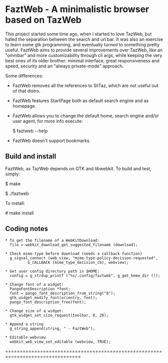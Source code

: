 FaztWeb - A minimalistic browser based on TazWeb
================================================================================

This project started some time ago, when I started to love TazWeb, but
hated the separation between the search and url bar. It was also an exercise
to learn some gtk programming, and eventually turned to something pretty
useful.
FaztWeb aims to provide several improvements over TazWeb, like an
"omnibar" and more customizability through cli args, while keeping
the very best ones of its older brother: minimal interface, great
responsiveness and speed, security and an "always private-mode" approach.

Some differences:

- FaztWeb removes all the references to SliTaz, which are not useful out 
of that distro.
- FaztWeb features StartPage both as default search engine and as homepage.
- FaztWeb allows you to change the default home, search engine and/or user agent,
for more info execute:

   $ faztweb --help

- FaztWeb doesn't support bookmarks.


Build and install
-----------------
FaztWeb, as TazWeb depends on GTK and libwebkit. To build and test, simply:

$ make

$ ./faztweb

To install:

\# make install

Coding notes
------------

    * To get the filename of a WebKitDownload:
      file = webkit_download_get_suggested_filename (download);
      
    * Check mime-type before download (needs a callback function)
      g_signal_connect (web_view, "mime-type-policy-decision-requested",
              G_CALLBACK (mime_type_decision_cb), webview);

    * Get user config directory path in $HOME:
      config = g_strdup_printf ("%s/.config/faztweb", g_get_home_dir ());

    * Change font of a widget:
      PangoFontDescription *font;
      font = pango_font_description_from_string("8");
      gtk_widget_modify_font(urientry, font);
      pango_font_description_free(font);

    * Change size of a widget:
      gtk_widget_set_size_request(toolbar, 0, 28);

    * Append a string
      g_string_append(string, " - FaztWeb");

    * Editable webview
      webkit_web_view_set_editable (webview, TRUE);

================================================================================

